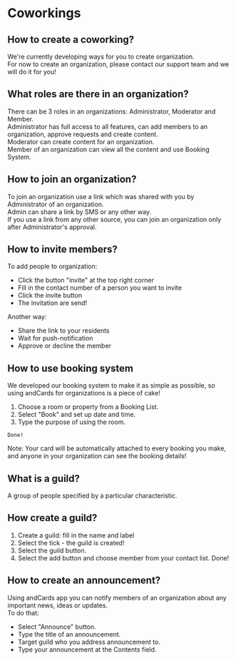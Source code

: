 # Coworkings

## How to create a coworking?

We're currently developing ways for you to create organization.  
For now to create an organization, please contact our support team and we will do it for you!

## What roles are there in an organization?

There can be 3 roles in an organizations:  Administrator, Moderator and Member.  
Administrator has full access to all features, can add members to an organization, approve requests and create content.  
Moderator can create content for an organization.  
Member of an organization can view all the content and use Booking System.

## How to join an organization?

To join an organization use a link which was shared with you by Administrator of an organization.  
Admin can share a link by SMS or any other way.   
If you use a link from any other source, you can join an organization only after Administrator's approval.   

## How to invite members?

To add people to organization:

* Click the button "invite" at the top right corner
* Fill in the contact number of a person you want to invite
* Click the invite button
* The invitation are send!

Another way:

* Share the link to your residents
* Wait for push-notification
* Approve or decline the member

## How to use booking system

We developed our booking system to make it as simple as possible, so using andCards for organizations is a piece of cake!

1. Choose a room or property from a Booking List.
2. Select "Book" and set up date and time.
3. Type the purpose of using the room.

```
Done!
```

Note: Your card will be automatically attached to every booking you make, and anyone in your organization can see the booking details!

## What is a guild?

A group of people specified by a particular characteristic.

## How create a guild?

1. Create a guild: fill in the name and label
2. Select the tick - the guild is created!
3. Select the guild button.
4. Select the add button and choose member from your contact list. Done!

## How to create an announcement?

Using andCards app you can notify members of an organization about any important news, ideas or updates.  
To do that:

* Select "Announce" button.
* Type the title of an announcement.
* Target guild who you address announcement to.
* Type your announcement at the Contents field.
